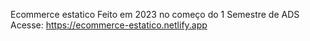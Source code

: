 Ecommerce estatico
Feito em 2023 no começo do 1 Semestre de ADS
Acesse: https://ecommerce-estatico.netlify.app

